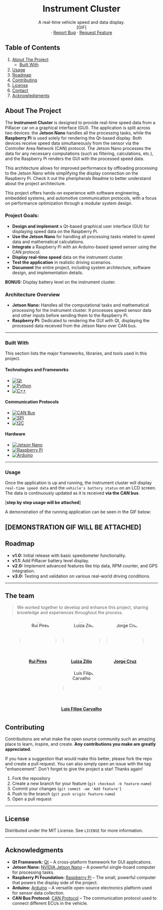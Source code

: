 
<br />
<div align="center">
  <h1 align="center">Instrument Cluster</h1>
  <p align="center">
    A real-time vehicle speed and data display.
    <br />
    [GIF]
    <br />
    ·
    <a href="https://github.com/othneildrew/Best-README-Template/issues/new?labels=bug&template=bug-report---.md">Report Bug</a>
    ·
    <a href="https://github.com/othneildrew/Best-README-Template/issues/new?labels=enhancement&template=feature-request---.md">Request Feature</a>
  </p>
</div>

## Table of Contents
1. [About The Project](#about-the-project)
   - [Built With](#built-with)
2. [Usage](#usage)
3. [Roadmap](#roadmap)
4. [Contributing](#contributing)
5. [License](#license)
6. [Contact](#contact)
7. [Acknowledgments](#acknowledgments)

## About The Project

The **Instrument Cluster** is designed to provide real-time speed data from a PiRacer car on a graphical interface (GUI). The application is split across two devices: the **Jetson Nano** handles all the processing tasks, while the **Raspberry Pi** is used solely for rendering the Qt-based display. Both devices receive speed data simultaneously from the sensor via the Controller Area Network (CAN) protocol. The Jetson Nano processes the data for any necessary computations (such as filtering, calculations, etc.), and the Raspberry Pi renders the GUI with the processed speed data.

This architecture allows for improved performance by offloading processing to the Jetson Nano while simplifying the display connection on the Raspberry Pi. Check it out the pheripherals Readme to better understand about the project architecture.

This project offers hands-on experience with software engineering, embedded systems, and automotive communication protocols, with a focus on performance optimization through a modular system design. 

### Project Goals:
- **Design and implement** a Qt-based graphical user interface (GUI) for displaying speed data on the Raspberry Pi.
- **Use the Jetson Nano** for handling all processing tasks related to speed data and mathematical calculations.
- **Integrate** a Raspberry Pi with an Arduino-based speed sensor using the CAN protocol.
- **Display real-time speed** data on the instrument cluster.
- **Test the application** in realistic driving scenarios.
- **Document** the entire project, including system architecture, software design, and implementation details.

**BONUS:** Display battery level on the instrument cluster.

### Architecture Overview

- **Jetson Nano:** Handles all the computational tasks and mathematical processing for the instrument cluster. It processes speed sensor data and other inputs before sending them to the Raspberry Pi.
- **Raspberry Pi:** Dedicated to rendering the GUI with Qt, displaying the processed data received from the Jetson Nano over CAN bus.

---

### Built With

This section lists the major frameworks, libraries, and tools used in this project.

#### Technologies and Frameworks

- [![Qt](https://img.shields.io/badge/Qt-41CD52?style=for-the-badge&logo=qt&logoColor=white)](https://www.qt.io/)
- [![Python](https://img.shields.io/badge/Python-3776AB?style=for-the-badge&logo=python&logoColor=white)](https://www.python.org/)
- [![C++](https://img.shields.io/badge/C++-00599C?style=for-the-badge&logo=c%2B%2B&logoColor=white)](https://isocpp.org/)

#### Communication Protocols

- [![CAN Bus](https://img.shields.io/badge/CAN%20Bus-Protocol-000000?style=for-the-badge)](https://www.kvaser.com/can/)
- [![SPI](https://img.shields.io/badge/SPI-Protocol-000000?style=for-the-badge)](https://en.wikipedia.org/wiki/Serial_Peripheral_Interface)
- [![I2C](https://img.shields.io/badge/I2C-Protocol-000000?style=for-the-badge)](https://en.wikipedia.org/wiki/I%2F2C)


#### Hardware

- [![Jetson Nano](https://img.shields.io/badge/Jetson%20Nano-Developer%20Kit-76B900?style=for-the-badge&logo=nvidia&logoColor=white)](https://developer.nvidia.com/embedded/jetson-nano)
- [![Raspberry Pi](https://img.shields.io/badge/Raspberry%20Pi-C51A4A?style=for-the-badge&logo=raspberry-pi&logoColor=white)](https://www.raspberrypi.org/)
- [![Arduino](https://img.shields.io/badge/Arduino-00979D?style=for-the-badge&logo=arduino&logoColor=white)](https://www.arduino.cc/)

---

### Usage
Once the application is up and running, the instrument cluster will display `real-time speed data` and the `vehicle's battery status` on an LCD screen. The data is continuously updated as it is received **via the CAN bus**.

[**step by step usage will be attached**]

A demonstration of the running application can be seen in the GIF below:

[DEMONSTRATION GIF WILL BE ATTACHED]
---

## Roadmap

- **v1.0:** Initial release with basic speedometer functionality.
- **v1.1:** Add PiRacer battery level display.
- **v2.0:** Implement advanced features like trip data, RPM counter, and GPS integration.
- **v3.0:** Testing and validation on various real-world driving conditions.

---

## The team
> We worked together to develop and enhance this project, sharing knowledge and experiences throughout the process.

<div align="center">
  <div style="display: inline-block; text-align: center; margin: 10px;">
    <img src="https://github.com/Rui-Pedro-Pires.png?size=120" alt="Rui Pires" style="border-radius: 50%; width: 120px; height: 120px; object-fit: cover; overflow: hidden;">
    <br>
    <a href="https://github.com/Rui-Pedro-Pires"><b>Rui Pires</b></a>
  </div>
  <div style="display: inline-block; text-align: center; margin: 10px;">
    <img src="https://github.com/ziliolu.png?size=120" alt="Luiza Zilio" style="border-radius: 50%; width: 120px; height: 120px; object-fit: cover; overflow: hidden;">
    <br>
    <a href="https://github.com/ziliolu"><b>Luiza Zilio</b></a>
  </div>
  <div style="display: inline-block; text-align: center; margin: 10px;">
    <img src="https://github.com/mjorgecruz.png?size=120" alt="Jorge Cruz" style="border-radius: 50%; width: 120px; height: 120px; object-fit: cover; overflow: hidden;">
    <br>
    <a href="https://github.com/mjorgecruz"><b>Jorge Cruz</b></a>
  </div>
  <div style="display: inline-block; text-align: center; margin: 10px;">
    <img src="https://github.com/luis-ffe.png?size=120" alt="Luis Filipe Carvalho" style="border-radius: 50%; width: 120px; height: 120px; object-fit: cover; overflow: hidden;">
    <br>
    <a href="https://github.com/luis-ffe"><b>Luis Filipe Carvalho</b></a>
  </div>
</div>




## Contributing

Contributions are what make the open source community such an amazing place to learn, inspire, and create. **Any contributions you make are greatly appreciated.**

If you have a suggestion that would make this better, please fork the repo and create a pull request. You can also simply open an issue with the tag "enhancement". Don't forget to give the project a star! Thanks again!

1. Fork the repository
2. Create a new branch for your feature (`git checkout -b feature-name`)
3. Commit your changes (`git commit -am 'Add feature'`)
4. Push to the branch (`git push origin feature-name`)
5. Open a pull request

---

## License

Distributed under the MIT License. See `LICENSE` for more information.

---

## Acknowledgments

- **Qt Framework:** [Qt](https://www.qt.io/) – A cross-platform framework for GUI applications.
- **Jetson Nano:** [NVIDIA Jetson Nano](https://developer.nvidia.com/embedded/jetson-nano) – A powerful single-board computer for processing tasks.
- **Raspberry Pi Foundation:** [Raspberry Pi](https://www.raspberrypi.org/) – The small, powerful computer that powers the display side of the project.
- **Arduino:** [Arduino](https://www.arduino.cc/) – A versatile open-source electronics platform used for sensor data collection.
- **CAN Bus Protocol:** [CAN Protocol](https://www.kvaser.com/can/) – The communication protocol used to connect different ECUs in the vehicle.
